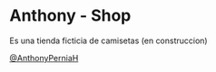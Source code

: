 # Anthony - Shop


Es una tienda ficticia de camisetas (en construccion)




[@AnthonyPerniaH](https://twitter.com/AnthonyPerniaH)

